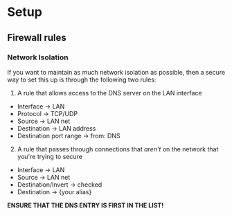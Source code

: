 # Setup

## Firewall rules

### Network Isolation

If you want to maintain as much network isolation as possible, then a secure way to set this up is through the following two rules:

1. A rule that allows access to the DNS server on the LAN interface
  - Interface -> LAN
  - Protocol -> TCP/UDP
  - Source -> LAN net
  - Destination -> LAN address
  - Destination port range -> from: DNS

2. A rule that passes through connections that _aren't_ on the network that
   you're trying to secure
  - Interface -> LAN
  - Source -> LAN net
  - Destination/Invert -> checked
  - Destination -> {your alias}

**ENSURE THAT THE DNS ENTRY IS FIRST IN THE LIST!**
